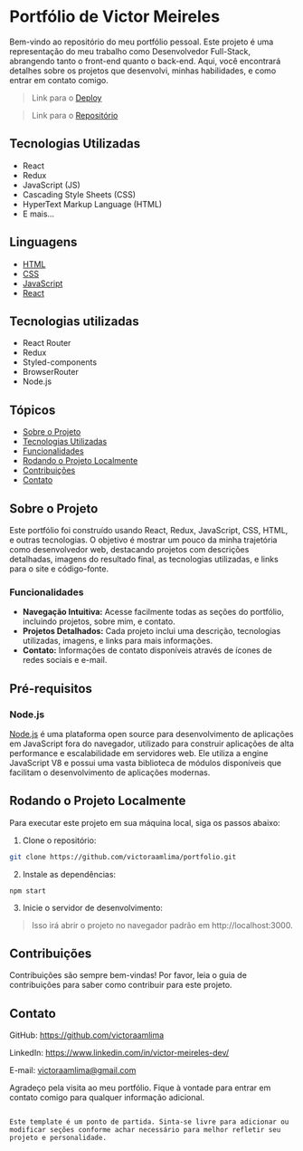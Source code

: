 # Portfólio de Victor Meireles

Bem-vindo ao repositório do meu portfólio pessoal. Este projeto é uma representação do meu trabalho como Desenvolvedor Full-Stack, abrangendo tanto o front-end quanto o back-end. Aqui, você encontrará detalhes sobre os projetos que desenvolvi, minhas habilidades, e como entrar em contato comigo.

>Link para o [Deploy](https://victoraamlima.github.io/portfolio/)

>Link para o [Repositório](https://github.com/victoraamlima/portfolio)

## Tecnologias Utilizadas

- React
- Redux
- JavaScript (JS)
- Cascading Style Sheets (CSS)
- HyperText Markup Language (HTML)
- E mais...

## Linguagens

- [HTML](https://developer.mozilla.org/pt-BR/docs/Learn/Getting_started_with_the_web/HTML_basics)
- [CSS](https://developer.mozilla.org/pt-BR/docs/Web/CSS/)
- [JavaScript](https://developer.mozilla.org/pt-BR/docs/Web/JavaScript/)
- [React](https://react.dev/)

## Tecnologias utilizadas

- React Router
- Redux
- Styled-components
- BrowserRouter 
- Node.js

## Tópicos

- [Sobre o Projeto](#sobre-o-projeto)
- [Tecnologias Utilizadas](#tecnologias-utilizadas)
- [Funcionalidades](#funcionalidades)
- [Rodando o Projeto Localmente](#rodando-o-projeto-localmente)
- [Contribuições](#contribuições)
- [Contato](#contato)

## Sobre o Projeto

Este portfólio foi construído usando React, Redux, JavaScript, CSS, HTML, e outras tecnologias. O objetivo é mostrar um pouco da minha trajetória como desenvolvedor web, destacando projetos com descrições detalhadas, imagens do resultado final, as tecnologias utilizadas, e links para o site e código-fonte.

### Funcionalidades

- **Navegação Intuitiva:** Acesse facilmente todas as seções do portfólio, incluindo projetos, sobre mim, e contato.
- **Projetos Detalhados:** Cada projeto inclui uma descrição, tecnologias utilizadas, imagens, e links para mais informações.
- **Contato:** Informações de contato disponíveis através de ícones de redes sociais e e-mail.

## Pré-requisitos

### Node.js

[Node.js](https://nodejs.org/en/download/) é uma plataforma open source para desenvolvimento de aplicações em JavaScript fora do navegador, utilizado para construir aplicações de alta performance e escalabilidade em servidores web. Ele utiliza a engine JavaScript V8 e possui uma vasta biblioteca de módulos disponíveis que facilitam o desenvolvimento de aplicações modernas.

## Rodando o Projeto Localmente

Para executar este projeto em sua máquina local, siga os passos abaixo:

1. Clone o repositório:

```sh
git clone https://github.com/victoraamlima/portfolio.git

```

2. Instale as dependências:

```
npm start
```

3. Inicie o servidor de desenvolvimento:

> Isso irá abrir o projeto no navegador padrão em http://localhost:3000.

## Contribuições

Contribuições são sempre bem-vindas! Por favor, leia o guia de contribuições para saber como contribuir para este projeto.

## Contato

GitHub: https://github.com/victoraamlima

LinkedIn: https://www.linkedin.com/in/victor-meireles-dev/

E-mail: victoraamlima@gmail.com

Agradeço pela visita ao meu portfólio. Fique à vontade para entrar em contato comigo para qualquer informação adicional.

```

Este template é um ponto de partida. Sinta-se livre para adicionar ou modificar seções conforme achar necessário para melhor refletir seu projeto e personalidade.
```
